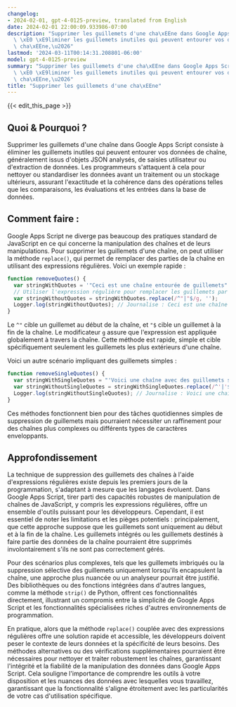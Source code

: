 ```yaml
---
changelog:
- 2024-02-01, gpt-4-0125-preview, translated from English
date: 2024-02-01 22:00:09.933986-07:00
description: "Supprimer les guillemets d'une cha\xEEne dans Google Apps Script consiste\
  \ \xE0 \xE9liminer les guillemets inutiles qui peuvent entourer vos donn\xE9es de\
  \ cha\xEEne,\u2026"
lastmod: '2024-03-11T00:14:31.208801-06:00'
model: gpt-4-0125-preview
summary: "Supprimer les guillemets d'une cha\xEEne dans Google Apps Script consiste\
  \ \xE0 \xE9liminer les guillemets inutiles qui peuvent entourer vos donn\xE9es de\
  \ cha\xEEne,\u2026"
title: "Supprimer les guillemets d'une cha\xEEne"
---
```


{{< edit_this_page >}}

## Quoi & Pourquoi ?

Supprimer les guillemets d'une chaîne dans Google Apps Script consiste à éliminer les guillemets inutiles qui peuvent entourer vos données de chaîne, généralement issus d'objets JSON analysés, de saisies utilisateur ou d'extraction de données. Les programmeurs s'attaquent à cela pour nettoyer ou standardiser les données avant un traitement ou un stockage ultérieurs, assurant l'exactitude et la cohérence dans des opérations telles que les comparaisons, les évaluations et les entrées dans la base de données.

## Comment faire :

Google Apps Script ne diverge pas beaucoup des pratiques standard de JavaScript en ce qui concerne la manipulation des chaînes et de leurs manipulations. Pour supprimer les guillemets d'une chaîne, on peut utiliser la méthode `replace()`, qui permet de remplacer des parties de la chaîne en utilisant des expressions régulières. Voici un exemple rapide :

```javascript
function removeQuotes() {
  var stringWithQuotes = '"Ceci est une chaîne entourée de guillemets"';
  // Utiliser l'expression régulière pour remplacer les guillemets par rien
  var stringWithoutQuotes = stringWithQuotes.replace(/^"|"$/g, '');
  Logger.log(stringWithoutQuotes); // Journalise : Ceci est une chaîne entourée de guillemets
}
```

Le `^"` cible un guillemet au début de la chaîne, et `"$` cible un guillemet à la fin de la chaîne. Le modificateur `g` assure que l'expression est appliquée globalement à travers la chaîne. Cette méthode est rapide, simple et cible spécifiquement seulement les guillemets les plus extérieurs d'une chaîne.

Voici un autre scénario impliquant des guillemets simples :

```javascript
function removeSingleQuotes() {
  var stringWithSingleQuotes = "'Voici une chaîne avec des guillemets simples'";
  var stringWithoutSingleQuotes = stringWithSingleQuotes.replace(/^'|'$/g, '');
  Logger.log(stringWithoutSingleQuotes); // Journalise : Voici une chaîne avec des guillemets simples
}
```

Ces méthodes fonctionnent bien pour des tâches quotidiennes simples de suppression de guillemets mais pourraient nécessiter un raffinement pour des chaînes plus complexes ou différents types de caractères enveloppants.

## Approfondissement

La technique de suppression des guillemets des chaînes à l'aide d'expressions régulières existe depuis les premiers jours de la programmation, s'adaptant à mesure que les langages évoluent. Dans Google Apps Script, tirer parti des capacités robustes de manipulation de chaînes de JavaScript, y compris les expressions régulières, offre un ensemble d'outils puissant pour les développeurs. Cependant, il est essentiel de noter les limitations et les pièges potentiels : principalement, que cette approche suppose que les guillemets sont uniquement au début et à la fin de la chaîne. Les guillemets intégrés ou les guillemets destinés à faire partie des données de la chaîne pourraient être supprimés involontairement s'ils ne sont pas correctement gérés.

Pour des scénarios plus complexes, tels que les guillemets imbriqués ou la suppression sélective des guillemets uniquement lorsqu'ils encapsulent la chaîne, une approche plus nuancée ou un analyseur pourrait être justifié. Des bibliothèques ou des fonctions intégrées dans d'autres langues, comme la méthode `strip()` de Python, offrent ces fonctionnalités directement, illustrant un compromis entre la simplicité de Google Apps Script et les fonctionnalités spécialisées riches d'autres environnements de programmation.

En pratique, alors que la méthode `replace()` couplée avec des expressions régulières offre une solution rapide et accessible, les développeurs doivent peser le contexte de leurs données et la spécificité de leurs besoins. Des méthodes alternatives ou des vérifications supplémentaires pourraient être nécessaires pour nettoyer et traiter robustement les chaînes, garantissant l'intégrité et la fiabilité de la manipulation des données dans Google Apps Script. Cela souligne l'importance de comprendre les outils à votre disposition et les nuances des données avec lesquelles vous travaillez, garantissant que la fonctionnalité s'aligne étroitement avec les particularités de votre cas d'utilisation spécifique.
